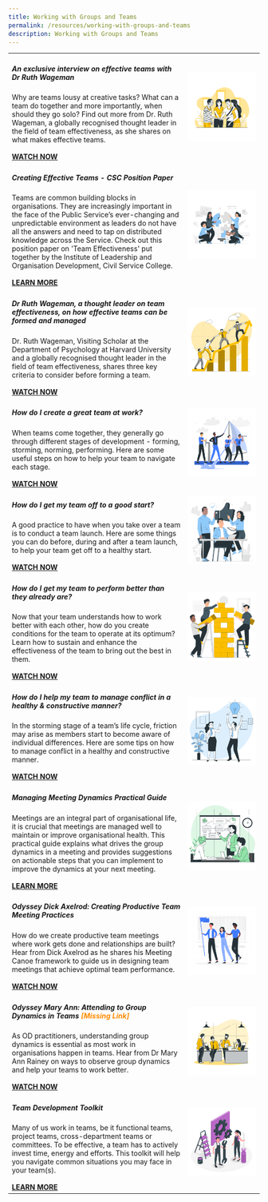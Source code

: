 ```yaml
---
title: Working with Groups and Teams
permalink: /resources/working-with-groups-and-teams
description: Working with Groups and Teams
---
```

<table><col width="70%"><col width="30%">

<tr><td><h5><b>An exclusive interview on effective teams with Dr Ruth Wageman </b></h5>
Why are teams lousy at creative tasks? What can a team do together and more importantly, when should they go solo? Find out more from Dr. Ruth Wageman, a globally recognised thought leader in the field of team effectiveness, as she shares on what makes effective teams.<br><br><a href ="https://vimeo.com/39463182"><b>WATCH NOW</b></a></td> <td><img src="/images/team1.jpg"></td></tr>

<tr><td><h5><b>Creating Effective Teams - CSC Position Paper</b></h5>
Teams are common building blocks in organisations. They are increasingly important in the face of the Public Service’s ever-changing and unpredictable environment as leaders do not have all the answers and need to tap on distributed knowledge across the Service. Check out this position paper on 'Team Effectiveness' put together by the Institute of Leadership and Organisation Development, Civil Service College.<br><br><a href ="https://go.gov.sg/teameffectivenesspaper"><b>LEARN MORE</b></a></td> <td><img src="/images/team2.jpg"></td></tr>
  
<tr><td><h5><b>Dr Ruth Wageman, a thought leader on team effectiveness, on how effective teams can be formed and managed</b></h5>
Dr. Ruth Wageman, Visiting Scholar at the Department of Psychology at Harvard University and a globally recognised thought leader in the field of team effectiveness, shares three key criteria to consider before forming a team.<br><br><a href ="https://vimeo.com/39463181"><b>WATCH NOW</b></a></td> <td><img src="/images/team5.jpg"></td></tr>
  
<tr><td><h5><b>How do I create a great team at work?</b></h5>
When teams come together, they generally go through different stages of development - forming, storming, norming, performing. Here are some useful steps on how to help your team to navigate each stage.<br><br><a href ="https://vimeo.com/114532603"><b>WATCH NOW</b></a></td> <td><img src="/images/team9.jpg"></td></tr>
  
<tr><td><h5><b>How do I get my team off to a good start?</b></h5>
A good practice to have when you take over a team is to conduct a team launch. Here are some things you can do before, during and after a team launch, to help your team get off to a healthy start.<br><br><a href ="https://vimeo.com/115682514"><b>WATCH NOW</b></a></td> <td><img src="/images/team6.jpg"></td></tr>
  
<tr><td><h5><b>How do I get my team to perform better than they already are?</b></h5>
Now that your team understands how to work better with each other, how do you create conditions for the team to operate at its optimum? Learn how to sustain and enhance the effectiveness of the team to bring out the best in them.<br><br><a href ="https://vimeo.com/136700484"><b>WATCH NOW</b></a></td> <td><img src="/images/team10.jpg"></td></tr>
  
<tr><td><h5><b>How do I help my team to manage conflict in a healthy & constructive manner?</b></h5>
In the storming stage of a team’s life cycle, friction may arise as members start to become aware of individual differences. Here are some tips on how to manage conflict in a healthy and constructive manner.<br><br><a href ="https://vimeo.com/120776728"><b>WATCH NOW</b></a></td> <td><img src="/images/engage4.jpg"></td></tr>

<tr><td><h5><b>Managing Meeting Dynamics Practical Guide</b></h5>
Meetings are an integral part of organisational life, it is crucial that meetings are managed well to maintain or improve organisational health. This practical guide explains what drives the group dynamics in a meeting and provides suggestions on actionable steps that you can implement to improve the dynamics at your next meeting.<br><br><a href ="https://go.gov.sg/meetingdynamicsguide"><b>LEARN MORE</b></a></td> <td><img src="/images/consulting.jpg"></td></tr>
  
<tr><td><h5><b>Odyssey Dick Axelrod: Creating Productive Team Meeting Practices</b></h5>
How do we create productive team meetings where work gets done and relationships are built? Hear from Dick Axelrod as he shares his Meeting Canoe framework to guide us in designing team meetings that achieve optimal team performance.<br><br><a href ="https://vimeo.com/133618248"><b>WATCH NOW</b></a></td> <td><img src="/images/lead1.jpg"></td></tr>
  
<tr><td><h5><b>Odyssey Mary Ann: Attending to Group Dynamics in Teams </b><b><font color="darkorange"> [Missing Link]</font></b></h5>
As OD practitioners, understanding group dynamics is essential as most work in organisations happen in teams. Hear from Dr Mary Ann Rainey on ways to observe group dynamics and help your teams to work better.<br><br><a href ="missinglink"><b>WATCH NOW</b></a></td> <td><img src="/images/team4.jpg"></td></tr>
  
<tr><td><h5><b>Team Development Toolkit</b></h5>
Many of us work in teams, be it functional teams, project teams, cross-department teams or committees. To be effective, a team has to actively invest time, energy and efforts. This toolkit will help you navigate common situations you may face in your team(s).<br><br><a href ="https://go.gov.sg/teamtoolkit"><b>LEARN MORE</b></a></td> <td><img src="/images/toolkit1.jpg"></td></tr>